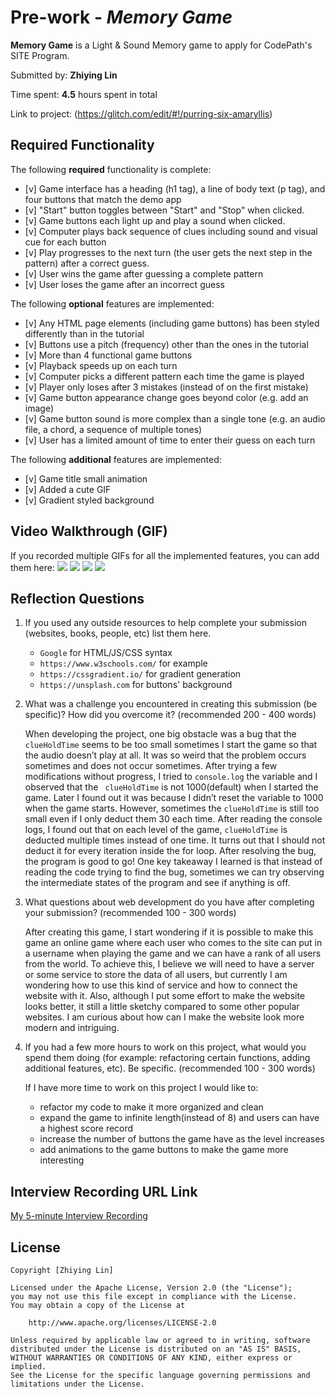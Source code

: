# Pre-work - *Memory Game*

**Memory Game** is a Light & Sound Memory game to apply for CodePath's SITE Program. 

Submitted by: **Zhiying Lin**

Time spent: **4.5** hours spent in total

Link to project: (https://glitch.com/edit/#!/purring-six-amaryllis)

## Required Functionality

The following **required** functionality is complete:

* [v] Game interface has a heading (h1 tag), a line of body text (p tag), and four buttons that match the demo app
* [v] "Start" button toggles between "Start" and "Stop" when clicked. 
* [v] Game buttons each light up and play a sound when clicked. 
* [v] Computer plays back sequence of clues including sound and visual cue for each button
* [v] Play progresses to the next turn (the user gets the next step in the pattern) after a correct guess. 
* [v] User wins the game after guessing a complete pattern
* [v] User loses the game after an incorrect guess

The following **optional** features are implemented:

* [v] Any HTML page elements (including game buttons) has been styled differently than in the tutorial
* [v] Buttons use a pitch (frequency) other than the ones in the tutorial
* [v] More than 4 functional game buttons
* [v] Playback speeds up on each turn
* [v] Computer picks a different pattern each time the game is played
* [v] Player only loses after 3 mistakes (instead of on the first mistake)
* [v] Game button appearance change goes beyond color (e.g. add an image)
* [v] Game button sound is more complex than a single tone (e.g. an audio file, a chord, a sequence of multiple tones)
* [v] User has a limited amount of time to enter their guess on each turn

The following **additional** features are implemented:

- [v] Game title small animation
- [v] Added a cute GIF
- [v] Gradient styled background

## Video Walkthrough (GIF)

If you recorded multiple GIFs for all the implemented features, you can add them here:
![](gif1-link-here)
![](gif2-link-here)
![](gif3-link-here)
![](gif4-link-here)

## Reflection Questions
1. If you used any outside resources to help complete your submission (websites, books, people, etc) list them here. 
    - `Google` for HTML/JS/CSS syntax
    - `https://www.w3schools.com/` for example
    - `https://cssgradient.io/` for gradient generation
    - `https://unsplash.com` for buttons' background

2. What was a challenge you encountered in creating this submission (be specific)? How did you overcome it? (recommended 200 - 400 words) 
    
    When developing the project, one big obstacle was a bug that the `clueHoldTime` seems to be too small sometimes I start the game so that the audio doesn’t play at all. It was so weird that the problem occurs sometimes and does not occur sometimes. After trying a few modifications without progress, I tried to `console.log` the variable and I observed that the ` clueHoldTime` is not 1000(default) when I started the game. Later I found out it was because I didn’t reset the variable to 1000 when the game starts. However, sometimes the `clueHoldTime` is still too small even if I only deduct them 30 each time. After reading the console logs, I found out that on each level of the game, `clueHoldTime` is deducted multiple times instead of one time. It turns out that I should not deduct it for every iteration inside the for loop. After resolving the bug, the program is good to go! One key takeaway I learned is that instead of reading the code trying to find the bug, sometimes we can try observing the intermediate states of the program and see if anything is off.

3. What questions about web development do you have after completing your submission? (recommended 100 - 300 words) 
    
    After creating this game, I start wondering if it is possible to make this game an online game where each user who comes to the site can put in a username when playing the game and we can have a rank of all users from the world. To achieve this, I believe we will need to have a server or some service to store the data of all users, but currently I am wondering how to use this kind of service and how to connect the website with it. Also, although I put some effort to make the website looks better, it still a little sketchy compared to some other popular websites. I am curious about how can I make the website look more modern and intriguing.
4. If you had a few more hours to work on this project, what would you spend them doing (for example: refactoring certain functions, adding additional features, etc). Be specific. (recommended 100 - 300 words) 
    
    If I have more time to work on this project I would like to:
    - refactor my code to make it more organized and clean
    - expand the game to infinite length(instead of 8) and users can have a highest score record
    - increase the number of buttons the game have as the level increases
    - add animations to the game buttons to make the game more interesting



## Interview Recording URL Link

[My 5-minute Interview Recording](https://usc.zoom.us/rec/share/FxbSHNbCYzwevFLCRX__6eISjoSpGoC_AxgE77JSU3Kgy5juW1nuy-ZsZlhgttWW.Bc9qv_q10ydD0j1y?startTime=1650683387000)


## License

    Copyright [Zhiying Lin]

    Licensed under the Apache License, Version 2.0 (the "License");
    you may not use this file except in compliance with the License.
    You may obtain a copy of the License at

        http://www.apache.org/licenses/LICENSE-2.0

    Unless required by applicable law or agreed to in writing, software
    distributed under the License is distributed on an "AS IS" BASIS,
    WITHOUT WARRANTIES OR CONDITIONS OF ANY KIND, either express or implied.
    See the License for the specific language governing permissions and
    limitations under the License.